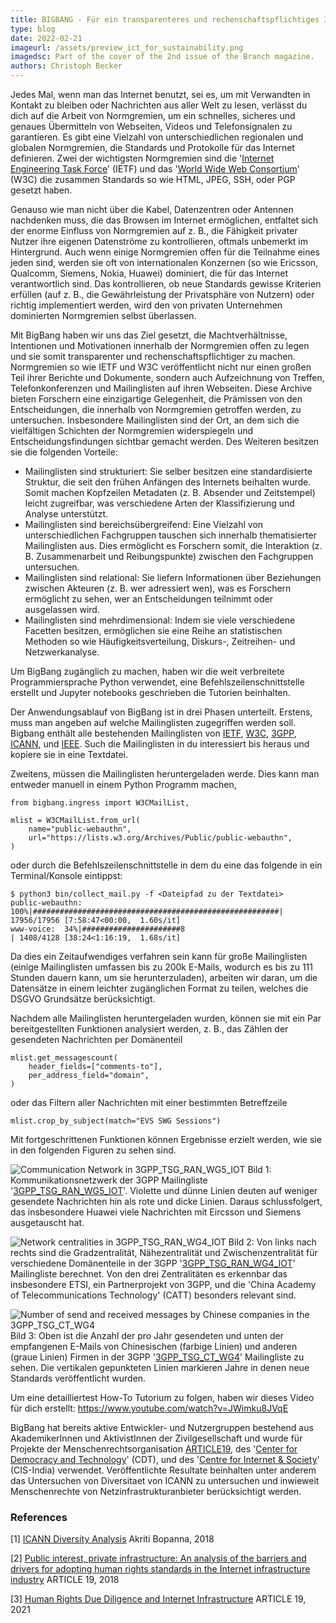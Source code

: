 ```yaml
---
title: BIGBANG - Für ein transparenteres und rechenschaftspflichtiges Internet
type: blog
date: 2022-02-21
imageurl: /assets/preview_ict_for_sustainability.png
imagedsc: Part of the cover of the 2nd issue of the Branch magazine.
authors: Christoph Becker
---
```


Jedes Mal, wenn man das Internet benutzt, sei es, um mit Verwandten in Kontakt zu bleiben oder Nachrichten aus aller Welt zu lesen, verlässt du dich auf die Arbeit von Normgremien, um ein schnelles, sicheres und genaues Übermitteln von Webseiten, Videos und Telefonsignalen zu garantieren. Es gibt eine Vielzahl von unterschiedlichen regionalen und globalen Normgremien, die Standards und Protokolle für das Internet definieren. Zwei der wichtigsten Normgremien sind die '[Internet Engineering Task Force](https://www.ietf.org/)' (IETF) und das '[World Wide Web Consortium](https://www.w3.org/)' (W3C) die zusammen Standards so wie HTML, JPEG, SSH, oder PGP gesetzt haben.

Genauso wie man nicht über die Kabel, Datenzentren oder Antennen nachdenken muss, die das Browsen im Internet ermöglichen, entfaltet sich der enorme Einfluss von Normgremien auf z. B., die Fähigkeit privater Nutzer ihre eigenen Datenströme zu kontrollieren, oftmals unbemerkt im Hintergrund. Auch wenn einige Normgremien offen für die Teilnahme eines jeden sind, werden sie oft von internationalen Konzernen (so wie Ericsson, Qualcomm, Siemens, Nokia, Huawei) dominiert, die für das Internet verantwortlich sind. Das kontrollieren, ob neue Standards gewisse Kriterien erfüllen (auf z. B., die Gewährleistung der Privatsphäre von Nutzern) oder richtig implementiert werden, wird den von privaten Unternehmen dominierten Normgremien selbst überlassen.

Mit BigBang haben wir uns das Ziel gesetzt, die Machtverhältnisse, Intentionen und Motivationen innerhalb der Normgremien offen zu legen und sie somit transparenter und rechenschaftspflichtiger zu machen. Normgremien so wie IETF und W3C veröffentlicht nicht nur einen großen Teil ihrer Berichte und Dokumente, sondern auch Aufzeichnung von Treffen, Telefonkonferenzen und Mailinglisten auf ihren Webseiten. Diese Archive bieten Forschern eine einzigartige Gelegenheit, die Prämissen von den Entscheidungen, die innerhalb von Normgremien getroffen werden, zu untersuchen. Insbesondere Mailinglisten sind der Ort, an dem sich die vielfältigen Schichten der Normgremien widerspiegeln und Entscheidungsfindungen sichtbar gemacht werden. Des Weiteren besitzen sie die folgenden Vorteile:
- Mailinglisten sind strukturiert: Sie selber besitzen eine standardisierte Struktur, die seit den frühen Anfängen des Internets beihalten wurde. Somit machen Kopfzeilen Metadaten (z. B. Absender und Zeitstempel) leicht zugreifbar, was verschiedene Arten der Klassifizierung und Analyse unterstützt.
- Mailinglisten sind bereichsübergreifend: Eine Vielzahl von unterschiedlichen Fachgruppen tauschen sich innerhalb thematisierter Mailinglisten aus. Dies ermöglicht es Forschern somit, die Interaktion (z. B. Zusammenarbeit und Reibungspunkte) zwischen den Fachgruppen untersuchen.
- Mailinglisten sind relational: Sie liefern Informationen über Beziehungen zwischen Akteuren (z. B. wer adressiert wen), was es Forschern ermöglicht zu sehen, wer an Entscheidungen teilnimmt oder ausgelassen wird.
- Mailinglisten sind mehrdimensional: Indem sie viele verschiedene Facetten besitzen, ermöglichen sie eine Reihe an statistischen Methoden so wie Häufigkeitsverteilung, Diskurs-, Zeitreihen- und Netzwerkanalyse.

Um BigBang zugänglich zu machen, haben wir die weit verbreitete Programmiersprache Python verwendet, eine Befehlszeilenschnittstelle erstellt und Jupyter notebooks geschrieben die Tutorien beinhalten.

Der Anwendungsablauf von BigBang ist in drei Phasen unterteilt. Erstens, muss man angeben auf welche Mailinglisten zugegriffen werden soll. Bigbang enthält alle bestehenden Mailinglisten von [IETF](https://github.com/datactive/bigbang/blob/main/examples/url_collections/mm.ietf.org.txt), [W3C](https://github.com/datactive/bigbang/blob/main/examples/url_collections/W3C.txt), [3GPP](https://github.com/datactive/bigbang/blob/main/examples/url_collections/listserv.3GPP.txt), [ICANN](https://github.com/datactive/bigbang/blob/main/examples/url_collections/mm.icann.org.txt), und [IEEE](https://github.com/datactive/bigbang/blob/main/examples/url_collections/listserv.IEEE.txt). Such die Mailinglisten in du interessiert bis heraus und kopiere sie in eine Textdatei.

Zweitens, müssen die Mailinglisten heruntergeladen werde. Dies kann man entweder manuell in einem Python Programm machen,
```
from bigbang.ingress import W3CMailList,

mlist = W3CMailList.from_url(
    name="public-webauthn",
    url="https://lists.w3.org/Archives/Public/public-webauthn",
)
```
oder durch die Befehlszeilenschnittstelle in dem du eine das folgende in ein Terminal/Konsole eintippst:
```
$ python3 bin/collect_mail.py -f <Dateipfad zu der Textdatei>
public-webauthn: 100%|#######################################################| 17956/17956 [7:58:47<00:00,  1.60s/it]
www-voice:  34%|######################8                                        | 1408/4128 [38:24<1:16:19,  1.68s/it]
```
Da dies ein Zeitaufwendiges verfahren sein kann für große Mailinglisten (einige Mailinglisten umfassen bis zu 200k E-Mails, wodurch es bis zu 111 Stunden dauern kann, um sie herunterzuladen), arbeiten wir daran, um die Datensätze in einem leichter zugänglichen Format zu teilen, welches die DSGVO Grundsätze berücksichtigt.

Nachdem alle Mailinglisten heruntergeladen wurden, können sie mit ein Par bereitgestellten Funktionen analysiert werden, z. B., das Zählen der gesendeten Nachrichten per Domänenteil
```
mlist.get_messagescount(
    header_fields=["comments-to"],
    per_address_field="domain",
)
```
oder das Filtern aller Nachrichten mit einer bestimmten Betreffzeile
```
mlist.crop_by_subject(match="EVS SWG Sessions")
```

Mit fortgeschrittenen Funktionen können Ergebnisse erzielt werden, wie sie in den folgenden Figuren zu sehen sind.

![Communication Network in 3GPP_TSG_RAN_WG5_IOT](/assets/internet_governance/bigbang_communication_network.png?raw=true)
Bild 1: Kommunikationsnetzwerk der 3GPP Mailingliste '[3GPP_TSG_RAN_WG5_IOT](https://list.etsi.org/scripts/wa.exe?A0=3GPP_TSG_RAN_WG5_IOT)'. Violette und dünne Linien deuten auf weniger gesendete Nachrichten hin als rote und dicke Linien. Daraus schlussfolgert, das insbesondere Huawei viele Nachrichten mit Eircsson und Siemens ausgetauscht hat.


![Network centralities in 3GPP_TSG_RAN_WG4_IOT](/assets/internet_governance/bigbang_communication_network.png?raw=true)
Bild 2: Von links nach rechts sind die Gradzentralität, Nähezentralität und Zwischenzentralität für verschiedene Domänenteile in der 3GPP '[3GPP_TSG_RAN_WG4_IOT](https://list.etsi.org/scripts/wa.exe?A0=3GPP_TSG_RAN_WG4_IOT)' Mailingliste berechnet. Von den drei Zentralitäten es erkennbar das insbesondere ETSI, ein Partnerprojekt von 3GPP, und die 'China Academy of Telecommunications Technology' (CATT) besonders relevant sind.

![Number of send and received messages by Chinese companies in the 3GPP_TSG_CT_WG4](/assets/internet_governance/bigbang_msgs_send_received.png?raw=true)
Bild 3: Oben ist die Anzahl der pro Jahr gesendeten und unten der empfangenen E-Mails von Chinesischen (farbige Linien) und anderen (graue Linien) Firmen in der 3GPP '[3GPP_TSG_CT_WG4](https://list.etsi.org/scripts/wa.exe?A0=3GPP_TSG_CT_WG4)' Mailingliste zu sehen. Die vertikalen gepunkteten Linien markieren Jahre in denen neue Standards veröffentlicht wurden.


Um eine detailliertest How-To Tutorium zu folgen, haben wir dieses Video für dich erstellt: https://www.youtube.com/watch?v=JWimku8JVqE


BigBang hat bereits aktive Entwickler- und Nutzergruppen bestehend aus AkademikerInnen und AktivistInnen der Zivilgesellschaft und wurde für Projekte der Menschenrechtsorganisation [ARTICLE19](https://www.article19.org/), des '[Center for Democracy and Technology](https://cdt.org/)' (CDT), und des '[Centre for Internet & Society](https://cis-india.org/)' (CIS-India) verwendet. Veröffentlichte Resultate beinhalten unter anderem das Untersuchen von Diversitaet von ICANN zu untersuchen und inwieweit Menschenrechte von Netzinfrastrukturanbieter berücksichtigt werden.


### References
<a id="1">[1]</a>
[ICANN Diversity Analysis](https://cis-india.org/internet-governance/blog/icann-diversity-analysis)
Akriti Bopanna, 2018


<a id="2">[2]</a>
[Public interest, private infrastructure: An analysis of the barriers and drivers for adopting human rights standards in the Internet infrastructure industry](https://www.article19.org/wp-content/uploads/2018/06/HRIA-report-UNGP_5.6.pdf)
ARTICLE 19, 2018


<a id="3">[3]</a>
[Human Rights Due Diligence and Internet Infrastructure](https://www.article19.org/wp-content/uploads/2021/06/A19-and-DIHR-pilot-project-outcome-report_FINAL.pdf)
ARTICLE 19, 2021

